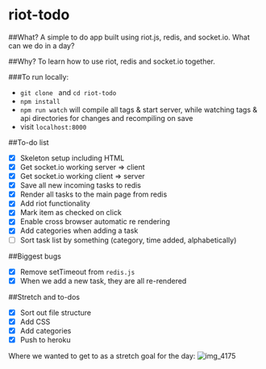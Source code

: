 # riot-todo

##What?
A simple to do app built using riot.js, redis, and socket.io. What can we do in a day?

##Why?
To learn how to use riot, redis and socket.io together.

###To run locally:
* ```git clone ``` and ```cd riot-todo```
* ```npm install```
* ```npm run watch``` will compile all tags & start server, while watching tags & api directories for changes and recompiling on save
* visit ```localhost:8000 ```

##To-do list
- [x] Skeleton setup including HTML
- [x] Get socket.io working server => client
- [x] Get socket.io working client => server
- [x] Save all new incoming tasks to redis
- [x] Render all tasks to the main page from redis
- [x] Add riot functionality
- [x] Mark item as checked on click
- [x] Enable cross browser automatic re rendering
- [x] Add categories when adding a task
- [ ] Sort task list by something (category, time added, alphabetically)

##Biggest bugs
- [x] Remove setTimeout from `redis.js`
- [x] When we add a new task, they are all re-rendered

##Stretch and to-dos
- [x] Sort out file structure
- [x] Add CSS
- [x] Add categories
- [x] Push to heroku

Where we wanted to get to as a stretch goal for the day:
![img_4175](https://cloud.githubusercontent.com/assets/4185328/8679333/ff3d96d8-2a51-11e5-827a-535d97aafa51.jpg)
